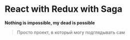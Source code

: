 # React with Redux with Saga
**Nothing is impossible, my dead is possible**  
> Просто проект, в который могу подглядывать сам
